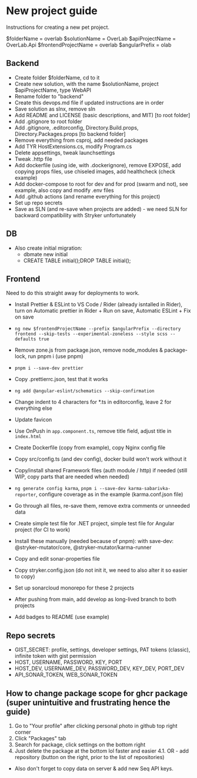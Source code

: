 # New project guide

Instructions for creating a new pet project.

$folderName = overlab
$solutionName = OverLab
$apiProjectName = OverLab.Api
$frontendProjectName = overlab
$angularPrefix = olab

## Backend

- Create folder $folderName, cd to it
- Create new solution, with the name $solutionName, project $apiProjectName, type WebAPI
- Rename folder to "backend"
- Create this devops.md file if updated instructions are in order
- Save solution as slnx, remove sln
- Add README and LICENSE (basic descriptions, and MIT) [to root folder]
- Add .gitignore to root folder
- Add .gitignore, .editorconfig, Directory.Build.props, Directory.Packages.props [to backend folder]
- Remove everything from csproj, add needed packages
- Add TYR HostExtensions.cs, modify Program.cs
- Delete appsettings, tweak launchsettings
- Tweak .http file
- Add dockerfile (using ide, with .dockerignore), remove EXPOSE, add copying props files, use chiseled images, add healthcheck (check example)
- Add docker-compose to root for dev and for prod (swarm and not), see example, also copy and modify .env files
- Add .github actions (and rename everything for this project)
- Set up repo secrets
- Save as SLN (and re-save when projects are added) - we need SLN for backward compatibility with Stryker unfortunately

## DB

- Also create initial migration:
  - dbmate new initial
  - CREATE TABLE initial();DROP TABLE initial();

## Frontend

Need to do this straight away for deployments to work.

- Install Prettier & ESLint to VS Code / Rider (already isntalled in Rider), turn on Automatic prettier in Rider + Run on save, Automatic ESLint + Fix on save
- `ng new $frontendProjectName --prefix $angularPrefix --directory frontend --skip-tests --experimental-zoneless --style scss --defaults true`
- Remove zone.js from package.json, remove node_modules & package-lock, run pnpm i (use pnpm)
- `pnpm i --save-dev prettier`
- Copy .prettierrc.json, test that it works
- `ng add @angular-eslint/schematics --skip-confirmation`
- Change indent to 4 characters for *.ts in editorconfig, leave 2 for everything else
- Update favicon
- Use OnPush in `app.component.ts`, remove title field, adjust title in `index.html`
- Create Dockerfile (copy from example), copy Nginx config file
- Copy src/config.ts (and dev config), docker build won't work without it
- Copy/install shared Framework files (auth module / http) if needed (still WIP, copy parts that are needed when needed)
- `ng generate config karma`, `pnpm i --save-dev karma-sabarivka-reporter`, configure coverage as in the example (karma.conf.json file)
- Go through all files, re-save them, remove extra comments or unneeded data
- Create simple test file for .NET project, simple test file for Angular project (for CI to work)
- Install these manually (needed because of pnpm): with save-dev: @stryker-mutator/core, @stryker-mutator/karma-runner
- Copy and edit sonar-properties file
- Copy stryker.config.json (do not init it, we need to also alter it so easier to copy)

- Set up sonarcloud monorepo for these 2 projects
- After pushing from main, add develop as long-lived branch to both projects

- Add badges to README (use example)

## Repo secrets

- GIST_SECRET: profile, settings, developer settings, PAT tokens (classic), infinite token with gist permission
- HOST, USERNAME, PASSWORD, KEY, PORT
- HOST_DEV, USERNAME_DEV, PASSWORD_DEV, KEY_DEV, PORT_DEV
- API_SONAR_TOKEN, WEB_SONAR_TOKEN

## How to change package scope for ghcr package (super unintuitive and frustrating hence the guide)

1. Go to "Your profile" after clicking personal photo in github top right corner
2. Click "Packages" tab
3. Search for package, click settings on the bottom right
4. Just delete the package at the bottom lol faster and easier
4.1. OR - add repository (button on the right, prior to the list of repositories)

- Also don't forget to copy data on server & add new Seq API keys.

